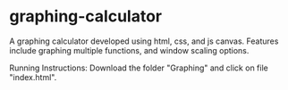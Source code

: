 # graphing-calculator

A graphing calculator developed using html, css, and js canvas. Features include graphing multiple functions, and window scaling options.

Running Instructions:
Download the folder "Graphing" and click on file "index.html".
